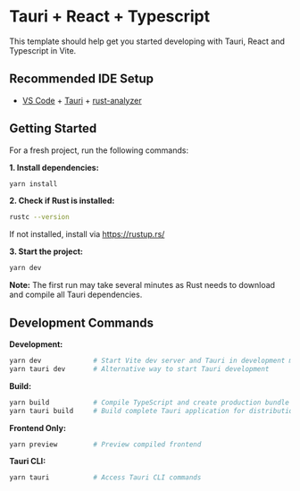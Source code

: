 # Tauri + React + Typescript

This template should help get you started developing with Tauri, React and Typescript in Vite.

## Recommended IDE Setup

- [VS Code](https://code.visualstudio.com/) + [Tauri](https://marketplace.visualstudio.com/items?itemName=tauri-apps.tauri-vscode) + [rust-analyzer](https://marketplace.visualstudio.com/items?itemName=rust-lang.rust-analyzer)

## Getting Started

For a fresh project, run the following commands:

**1. Install dependencies:**
```bash
yarn install
```

**2. Check if Rust is installed:**
```bash
rustc --version
```
If not installed, install via https://rustup.rs/

**3. Start the project:**
```bash
yarn dev
```

**Note:** The first run may take several minutes as Rust needs to download and compile all Tauri dependencies.

## Development Commands

**Development:**
```bash
yarn dev             # Start Vite dev server and Tauri in development mode
yarn tauri dev       # Alternative way to start Tauri development
```

**Build:**
```bash
yarn build           # Compile TypeScript and create production bundle
yarn tauri build     # Build complete Tauri application for distribution
```

**Frontend Only:**
```bash
yarn preview         # Preview compiled frontend
```

**Tauri CLI:**
```bash
yarn tauri           # Access Tauri CLI commands
```